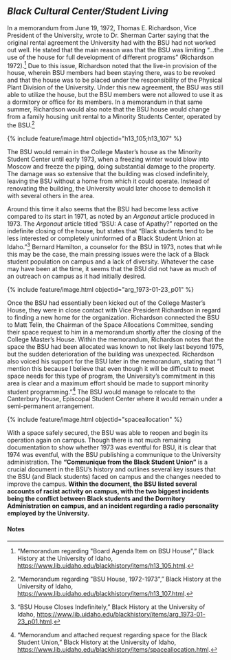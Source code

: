 ## _Black Cultural Center/Student Living_ ##

In a memorandum from June 19, 1972, Thomas E. Richardson, Vice President of the University, wrote to Dr. Sherman Carter saying that the original rental agreement the University had with the BSU had not worked out well. He stated that the main reason was that the BSU was limiting “...the use of the house for full development of different programs” (Richardson 1972).[^130] Due to this issue, Richardson noted that the live-in provision of the house, wherein BSU members had been staying there, was to be revoked and that the house was to be placed under the responsibility of the Physical Plant Division of the University. Under this new agreement, the BSU was still able to utilize the house, but the BSU members were not allowed to use it as a dormitory or office for its members. In a memorandum in that same summer, Richardson would also note that the BSU house would change from a family housing unit rental to a Minority Students Center, operated by the BSU.[^131]

{% include feature/image.html objectid="h13_105;h13_107" %}

The BSU would remain in the College Master’s house as the Minority Student Center until early 1973, when a freezing winter would blow into Moscow and freeze the piping, doing substantial damage to the property. The damage was so extensive that the building was closed indefinitely, leaving the BSU without a home from which it could operate. Instead of renovating the building, the University would later choose to demolish it with several others in the area. 

Around this time it also seems that the BSU had become less active compared to its start in 1971, as noted by an _Argonaut_ article produced in 1973. The _Argonaut_ article titled “BSU: A case of Apathy?” reported on the indefinite closing of the house, but states that “Black students tend to be less interested or completely uninformed of a Black Student Union at Idaho.”[^132] Bernard Hamilton, a counselor for the BSU in 1973, notes that while this may be the case, the main pressing issues were the lack of a Black student population on campus and a lack of diversity. Whatever the case may have been at the time, it seems that the BSU did not have as much of an outreach on campus as it had initially desired. 

{% include feature/image.html objectid="arg_1973-01-23_p01" %}

Once the BSU had essentially been kicked out of the College Master’s House, they were in close contact with Vice President Richardson in regard to finding a new home for the organization. Richardson connected the BSU to Matt Telin, the Chairman of the Space Allocations Committee, sending their space request to him in a memorandum shortly after the closing of the College Master’s House. Within the memorandum, Richardson notes that the space the BSU had been allocated was known to not likely last beyond 1975, but the sudden deterioration of the building was unexpected. Richardson also voiced his support for the BSU later in the memorandum, stating that “I mention this because I believe that even though it will be difficult to meet space needs for this type of program, the University’s commitment in this area is clear and a maximum effort should be made to support minority student programming.”[^133]  The BSU would manage to relocate to the Canterbury House, Episcopal Student Center where it would remain under a semi-permanent arrangement.

{% include feature/image.html objectid="spaceallocation" %}

With a space safely secured, the BSU was able to reopen and begin its operation again on campus. Though there is not much remaining documentation to show whether 1973 was eventful for BSU, it is clear that 1974 was eventful, with the BSU publishing a communique to the University administration. The **“Communique from the Black Student Union”** is a crucial document in the BSU’s history and outlines several key issues that the BSU (and Black students) faced on campus and the changes needed to improve the campus. **Within the document, the BSU listed several accounts of racist activity on campus, with the two biggest incidents being the conflict between Black students and the Dormitory Administration on campus, and an incident regarding a radio personality employed by the University.**


#### Notes ####

[^130]:
     “Memorandum regarding "Board Agenda Item on BSU House",” Black History at the University of Idaho, https://www.lib.uidaho.edu/blackhistory/items/h13_105.html.

[^131]:
     “Memorandum regarding "BSU House, 1972-1973",” Black History at the University of Idaho, https://www.lib.uidaho.edu/blackhistory/items/h13_107.html.

[^132]:
     “BSU House Closes Indefinitely,” Black History at the University of Idaho, https://www.lib.uidaho.edu/blackhistory/items/arg_1973-01-23_p01.html.

[^133]:
     “Memorandum and attached request regarding space for the Black Student Union,” Black History at the University of Idaho, https://www.lib.uidaho.edu/blackhistory/items/spaceallocation.html.